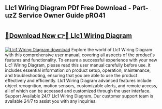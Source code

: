 ## Llc1 Wiring Diagram PDf Free Download - Part-uzZ Service Owner Guide pRO41

# <h2><a href="http://dfq2s3v.blite.top/?on=Llc1+Wiring+Diagram">🔗Download New 👉🔴 Llc1 Wiring Diagram</a></h2>

[![Llc1 Wiring Diagram download](https://i.imgur.com/lujVjoI.png)](http://dfq2s3v.blite.top/?on=Llc1+Wiring+Diagram)
Explore the world of Llc1 Wiring Diagram with this comprehensive user manual, covering all aspects of the product's features and functionality. To ensure a successful experience with your new Llc1 Wiring Diagram, please read this user manual carefully before use. It includes essential information on product setup, operation, maintenance, and troubleshooting, ensuring that you are able to use the product effectively and efficiently. Llc1 Wiring Diagram advanced features include object recognition, motion sensors, customizable alerts, and remote access, all of which can be accessed and customized through the user interface. Support Available 24/7 Llc1 Wiring Diagram. Our customer support team is available 24/7 to assist you with any inquiries.
